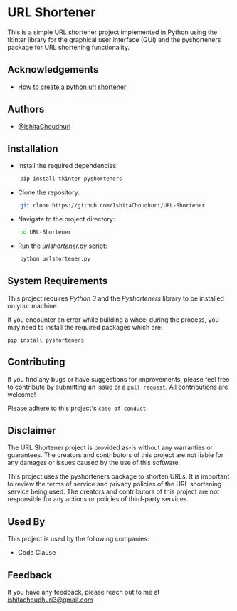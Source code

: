
# URL Shortener

This is a simple URL shortener project implemented in Python using the tkinter library for the graphical user interface (GUI) and the pyshorteners package for URL shortening functionality.



## Acknowledgements

 - [How to create a python url shortener](https://youtu.be/lYMM7egm_9M)
 


## Authors

- [@IshitaChoudhuri](https://github.com/IshitaChoudhuri)




## Installation

- Install the required dependencies:
```bash
    pip install tkinter pyshorteners
```
- Clone the repository:
```bash
    git clone https://github.com/IshitaChoudhuri/URL-Shortener
```

- Navigate to the project directory:
```bash
    cd URL-Shortener
```
- Run the *urlshortener.py* script:
```bash
    python urlshortener.py
```


## System Requirements
This project requires *Python 3* and the *Pyshorteners* library to be installed on your machine.

If you encounter an error while building a wheel during the process, you may need to install the required packages which are:


```pip install pyshorteners```


## Contributing

If you find any bugs or have suggestions for improvements, please feel free to contribute by submitting an issue or a `pull request`. All contributions are welcome!

Please adhere to this project's `code of conduct`.


## Disclaimer
The URL Shortener project is provided as-is without any warranties or guarantees. The creators and contributors of this project are not liable for any damages or issues caused by the use of this software.

This project uses the pyshorteners package to shorten URLs. It is important to review the terms of service and privacy policies of the URL shortening service being used. The creators and contributors of this project are not responsible for any actions or policies of third-party services.
## Used By

This project is used by the following companies:

- Code Clause


## Feedback

If you have any feedback, please reach out to me at ishitachoudhuri3@gmail.com

